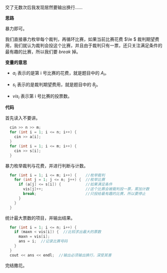 交了无数次后我发现居然要输出换行……

**思路**

暴力即可。

我们直接暴力枚举每个裁判，再循环比赛，如果当前比赛花费 $\le $ 裁判期望费用，我们就认为裁判会投这个比赛，并且由于裁判只有一票，还只关注满足条件的最有趣的比赛，所以我们要 $break$ 掉。

**变量的意思**

- $a_i$ 表示的是第 i 号比赛的花费，就是题目中的 $A_i$。

- $s_i$ 表示的是裁判期望费用，就是题目中的 $B_j$。

- $vis_i$ 表示第 i 号比赛的投票数。

**代码**

首先读入不要讲。

```cpp
  cin >> n >> m;
  for (int i = 1; i <= n; i++) {
    cin >> a[i];
  }
  for (int i = 1; i <= m; i++) {
    cin >> s[i];
  }
```

暴力枚举裁判与花费，并进行判断与计数。

```cpp
  for (int i = 1; i <= m; i++) {    //枚举裁判
    for (int j = 1; j <= n; j++) {  //枚举比赛
      if (a[j] <= s[i]) {           //如果满足条件
        vis[j]++;                   //这个比赛会被裁判投一票，累加计数
        break;                      //只投给最有趣的比赛，所以要停止
      }
    }
  }
```

统计最大票数的项目，并输出结果。

```cpp
  for (int i = 1; i <= n; i++) {
    if (maxn < vis[i]) {  //比较求出最大的票数
      maxn = vis[i];
      ans = i;  //记录比赛号码
    }
  }
  cout << ans << endl;  //输出必须输出换行，深受其害
```

完结撒花。
